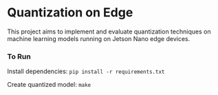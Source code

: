 # Quantization on Edge

This project aims to implement and evaluate quantization techniques on machine learning models running on Jetson Nano edge devices.

### To Run

Install dependencies: `pip install -r requirements.txt`

Create quantized model: `make`
